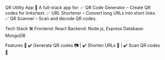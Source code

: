 QR Utility App 🚀
A full-stack app for:
✅ QR Code Generator – Create QR codes for links/text.
✅ URL Shortener – Convert long URLs into short links.
✅ QR Scanner – Scan and decode QR codes.

Tech Stack 🛠️
Frontend: React
Backend: Node.js, Express
Database: MongoDB 

Features 🌟
✔️ Generate QR codes 📷 | ✔️ Shorten URLs 🔗 | ✔️ Scan QR codes 📡


